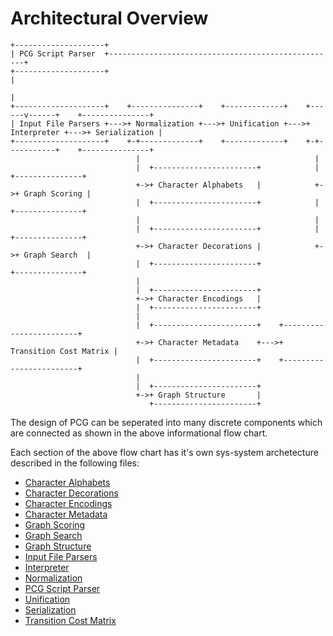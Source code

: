 # Architectural Overview

```
+--------------------+
| PCG Script Parser  +---------------------------------------------------+
+--------------------+                                                   |
                                                                         |
+--------------------+    +---------------+    +-------------+    +------v------+    +---------------+
| Input File Parsers +--->+ Normalization +--->+ Unification +--->+ Interpreter +--->+ Serialization |
+--------------------+    +-+-------------+    +-------------+    +-+-----------+    +---------------+
                            |                                       |
                            |  +-----------------------+            |  +---------------+
                            +->+ Character Alphabets   |            +->+ Graph Scoring |
                            |  +-----------------------+            |  +---------------+
                            |                                       |
                            |  +-----------------------+            |  +---------------+
                            +->+ Character Decorations |            +->+ Graph Search  |
                            |  +-----------------------+               +---------------+
                            |
                            |  +-----------------------+
                            +->+ Character Encodings   |
                            |  +-----------------------+
                            |
                            |  +-----------------------+    +------------------------+
                            +->+ Character Metadata    +--->+ Transition Cost Matrix |
                            |  +-----------------------+    +------------------------+
                            |
                            |  +-----------------------+
                            +->+ Graph Structure       |
                               +-----------------------+
```

The design of PCG can be seperated into many discrete components which are connected as shown in the above informational flow chart.

Each section of the above flow chart has it's own sys-system archetecture described in the following files:

 * [Character Alphabets   ](https://github.com/amnh/PCG/blob/master/doc/architecture/Character-Alphabets.md)
 * [Character Decorations ](https://github.com/amnh/PCG/blob/master/doc/architecture/Character-Decorations.md)
 * [Character Encodings   ](https://github.com/amnh/PCG/blob/master/doc/architecture/Character-Encodings.md)
 * [Character Metadata    ](https://github.com/amnh/PCG/blob/master/doc/architecture/Character-Metadata.md)
 * [Graph Scoring         ](https://github.com/amnh/PCG/blob/master/doc/architecture/Graph-Scoring.md)
 * [Graph Search          ](https://github.com/amnh/PCG/blob/master/doc/architecture/Graph-Search.md)
 * [Graph Structure       ](https://github.com/amnh/PCG/blob/master/doc/architecture/Graph-Structure.md)
 * [Input File Parsers    ](https://github.com/amnh/PCG/blob/master/doc/architecture/Input-File-Parsers.md)
 * [Interpreter           ](https://github.com/amnh/PCG/blob/master/doc/architecture/Interpreter.md)
 * [Normalization         ](https://github.com/amnh/PCG/blob/master/doc/architecture/Normalization.md)
 * [PCG Script Parser     ](https://github.com/amnh/PCG/blob/master/doc/architecture/PCG-Script-Parser.md)
 * [Unification           ](https://github.com/amnh/PCG/blob/master/doc/architecture/Unification.md)
 * [Serialization         ](https://github.com/amnh/PCG/blob/master/doc/architecture/Serialization.md)
 * [Transition Cost Matrix](https://github.com/amnh/PCG/blob/master/doc/architecture/Transition-Cost-Matrix.md)
